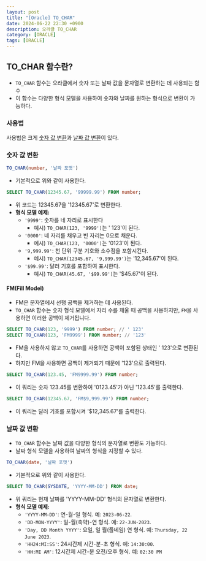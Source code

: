 ```yaml
---
layout: post
title: "[Oracle] TO_CHAR"
date: 2024-06-22 22:30 +0900
description: 오라클 TO_CHAR
category: [ORACLE]
tags: [ORACLE]
---
```

## TO_CHAR 함수란?
- `TO_CHAR` 함수는 오라클에서 숫자 또는 날짜 값을 문자열로 변환하는 데 사용되는 함수
- 이 함수는 다양한 형식 모델을 사용하여 숫자와 날짜를 원하는 형식으로 변환이 가능하다.

### 사용법
사용법은 크게 [숫자 값 변환](#숫자-값-변환)과 [날짜 값 변환](#날짜-값-변환)이 있다.

### 숫자 값 변환

```sql
TO_CHAR(number, '날짜 포맷')
```

- 기본적으로 위와 같이 사용한다.

```sql
SELECT TO_CHAR(12345.67, '99999.99') FROM number;
```

- 위 코드는 12345.67을 '12345.67'로 변환한다.
- **형식 모델 예제:**
	-   `'9999'`: 숫자를 네 자리로 표시한다
		- 예시) `TO_CHAR(123, '9999')`는 ' 123'이 된다.
	-   `'0000'`: 네 자리를 채우고 빈 자리는 0으로 채운다.
		- 예시) `TO_CHAR(123, '0000')`는 '0123'이 된다.
	-   `'9,999.99'`: 천 단위 구분 기호와 소수점을 포함시킨다.
		- 예시) `TO_CHAR(12345.67, '9,999.99')`는 '12,345.67'이 된다.
	-   `'$99.99'`: 달러 기호를 포함하여 표시한다.
		- 예시) `TO_CHAR(45.67, '$99.99')`는 '$45.67'이 된다.

#### FM(Fill Model)
- FM은 문자열에서 선행 공백을 제거하는 데 사용된다.
- `TO_CHAR` 함수는 숫자 형식 모델에서 자리 수를 채울 때 공백을 사용하지만, `FM`을 사용하면 이러한 공백이 제거됩니다.

```sql
SELECT TO_CHAR(123, '9999') FROM number; // ' 123'
SELECT TO_CHAR(123, 'FM9999') FROM number; // '123'
```

- FM을 사용하지 않고 `TO_CHAR`를 사용하면 공백이 포함된 상태인 ' 123'으로 변환된다.
- 하지만 FM을 사용하면 공백이 제거되기 때문에 '123'으로 출력된다.

```sql
SELECT TO_CHAR(123.45, 'FM9999.99') FROM number;
```
- 이 쿼리는 숫자 123.45를 변환하여 '0123.45'가 아닌 '123.45'를 출력한다.

```sql
SELECT TO_CHAR(12345.67, 'FM$9,999.99') FROM number;
```

- 이 쿼리는 달러 기호를 포함시켜 '$12,345.67'를 출력한다.

### 날짜 값 변환
- `TO_CHAR` 함수는 날짜 값을 다양한 형식의 문자열로 변환도 가능하다.
- 날짜 형식 모델을 사용하여 날짜의 형식을 지정할 수 있다.

```sql
TO_CHAR(date, '날짜 포맷')
```

- 기본적으로 위와 같이 사용한다.

```sql
SELECT TO_CHAR(SYSDATE, 'YYYY-MM-DD') FROM date;
```

- 위 쿼리는 현재 날짜를 'YYYY-MM-DD' 형식의 문자열로 변환한다.
- **형식 모델 예제:**
	-   `'YYYY-MM-DD'`: 연-월-일 형식. 예: `2023-06-22`.
	-   `'DD-MON-YYYY'`: 일-월(축약)-연 형식. 예: `22-JUN-2023`.
	-   `'Day, DD Month YYYY'`: 요일, 일 월(풀네임) 연 형식. 예: `Thursday, 22 June 2023`.
	-   `'HH24:MI:SS'`: 24시간제 시간-분-초 형식. 예: `14:30:00`.
	-   `'HH:MI AM'`: 12시간제 시간-분 오전/오후 형식. 예: `02:30 PM`